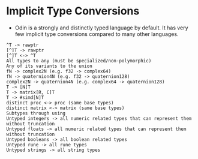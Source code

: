 # Implicit Type Conversions 

- Odin is a strongly and distinctly typed language by default. It has very few implicit type conversions compared to many other languages.

```odin
^T -> rawptr
[^]T -> rawptr
[^]T <-> ^T
All types to any (must be specialized/non-polymorphic)
Any of its variants to the union
fN -> complex2N (e.g. f32 -> complex64)
fN -> quaternion4N (e.g. f32 -> quaternion128)
complex2N -> quaternion4N (e.g. complex64 -> quaternion128)
T -> [N]T
T -> matrix[R, C]T
T -> #simd[N]T
distinct proc <-> proc (same base types)
distinct matrix <-> matrix (same base types)
Subtypes through using
Untyped integers -> all numeric related types that can represent them without truncation
Untyped floats -> all numeric related types that can represent them without truncation
Untyped booleans -> all boolean related types
Untyped rune -> all rune types
Untyped strings -> all string types
```
